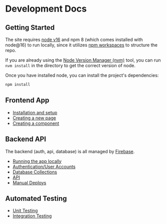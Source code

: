 # Development Docs

## Getting Started

The site requires [node v16](https://nodejs.org/en/download/) and npm 8 (which comes installed with node@16) to run locally, since it utilizes [npm workspaces](https://docs.npmjs.com/cli/v8/using-npm/workspaces) to structure the repo.

If you are already using the [Node Version Manager (nvm)](https://github.com/nvm-sh/nvm) tool, you can run `nvm install` in the directory to get the correct version of node.

Once you have installed node, you can install the project's dependencies:

```bash
npm install
```

## Frontend App

- [Installation and setup](./frontend/installation-and-setup.md)
- [Creating a new page](./frontend/pages.md)
- [Creating a component](./frontend/components.md)

## Backend API

The backend (auth, api, database) is all managed by [Firebase](https://firebase.google.com/).

- [Running the app locally](./backend/running-locally.md)
- [Authentication/User Accounts](./backend/users.md)
- [Database Collections](./backend/database.md)
- [API](./backend/api.md)
- [Manual Deploys](./backend/manual-deploys.md)

## Automated Testing

- [Unit Testing](./testing/unit-testing.md)
- [Integration Testing](./testing/integration-testing.md)
